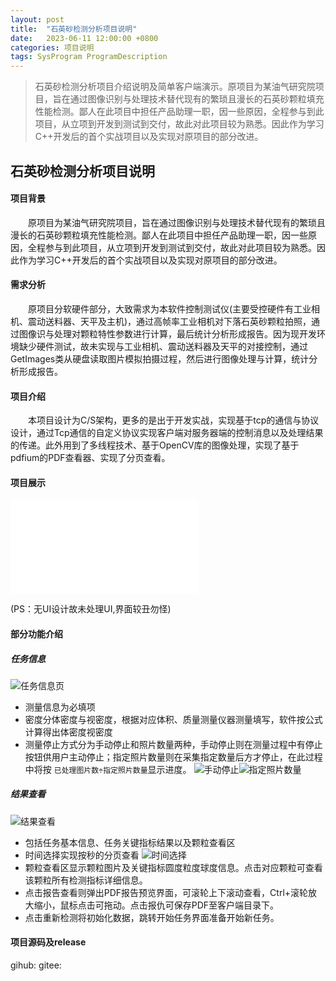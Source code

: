 ```yaml
---
layout: post
title:  "石英砂检测分析项目说明"
date:   2023-06-11 12:00:00 +0800
categories: 项目说明
tags: SysProgram ProgramDescription 
---
```


> 石英砂检测分析项目介绍说明及简单客户端演示。原项目为某油气研究院项目，旨在通过图像识别与处理技术替代现有的繁琐且漫长的石英砂颗粒填充性能检测。鄙人在此项目中担任产品助理一职，因一些原因，全程参与到此项目，从立项到开发到测试到交付，故此对此项目较为熟悉。因此作为学习C++开发后的首个实战项目以及实现对原项目的部分改进。

## 石英砂检测分析项目说明
#### 项目背景
&emsp;&emsp;原项目为某油气研究院项目，旨在通过图像识别与处理技术替代现有的繁琐且漫长的石英砂颗粒填充性能检测。鄙人在此项目中担任产品助理一职，因一些原因，全程参与到此项目，从立项到开发到测试到交付，故此对此项目较为熟悉。因此作为学习C++开发后的首个实战项目以及实现对原项目的部分改进。
#### 需求分析
&emsp;&emsp;原项目分软硬件部分，大致需求为本软件控制测试仪(主要受控硬件有工业相机、震动送料器、天平及主机)，通过高帧率工业相机对下落石英砂颗粒拍照，通过图像识与处理对颗粒特性参数进行计算，最后统计分析形成报告。因为现开发环境缺少硬件测试，故未实现与工业相机、震动送料器及天平的对接控制，通过GetImages类从硬盘读取图片模拟拍摄过程，然后进行图像处理与计算，统计分析形成报告。
#### 项目介绍
&emsp;&emsp;本项目设计为C/S架构，更多的是出于开发实战，实现基于tcp的通信与协议设计，通过Tcp通信的自定义协议实现客户端对服务器端的控制消息以及处理结果的传递。此外用到了多线程技术、基于OpenCV库的图像处理，实现了基于pdfium的PDF查看器、实现了分页查看。
#### 项目展示
<iframe src="//player.bilibili.com/player.html?bvid=BV1Qc411u7gB&page=1" scrolling="no" border="0" frameborder="no" framespacing="0" allowfullscreen="true"> </iframe>

(PS：无UI设计故未处理UI,界面较丑勿怪)
#### 部分功能介绍
##### 任务信息
![任务信息页](https://cdn.jsdelivr.net/gh/tristone95/imgs/2023/1.png)
- 测量信息为必填项
- 密度分体密度与视密度，根据对应体积、质量测量仪器测量填写，软件按公式计算得出体密度视密度
- 测量停止方式分为手动停止和照片数量两种，手动停止则在测量过程中有停止按钮供用户主动停止；指定照片数量则在采集指定数量后方才停止，在此过程中将按   ```已处理图片数÷指定照片数量```显示进度。
  ![手动停止](https://cdn.jsdelivr.net/gh/tristone95/imgs/2023/1.png)![指定照片数量](https://cdn.jsdelivr.net/gh/tristone95/imgs/2023/1.png)
##### 结果查看
![结果查看](https://cdn.jsdelivr.net/gh/tristone95/imgs/2023/1.png)
- 包括任务基本信息、任务关键指标结果以及颗粒查看区
- 时间选择实现按秒的分页查看
  ![时间选择](https://cdn.jsdelivr.net/gh/tristone95/imgs/2023/1.png)
- 颗粒查看区显示颗粒图片及关键指标圆度粒度球度信息。点击对应颗粒可查看该颗粒所有检测指标详细信息。
- 点击报告查看则弹出PDF报告预览界面，可滚轮上下滚动查看，Ctrl+滚轮放大缩小，鼠标点击可拖动。点击报仇可保存PDF至客户端目录下。
- 点击重新检测将初始化数据，跳转开始任务界面准备开始新任务。
#### 项目源码及release
gihub:
gitee:
